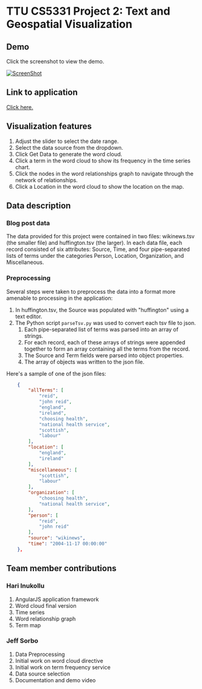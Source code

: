 # TTU CS5331 Project 2: Text and Geospatial Visualization

## Demo

Click the screenshot to view the demo.

[![ScreenShot](https://raw.githubusercontent.com/isreehari/ttucs5331p2/master/media/p2.inukollu.sorbo.png)](https://youtu.be/bLNU7d88GBE)

## Link to application

[Click here.](https://isreehari.github.io)

## Visualization features

1. Adjust the slider to select the date range.
2. Select the data source from the dropdown.
3. Click Get Data to generate the word cloud.
4. Click a term in the word cloud to show its frequency in the time series chart.
5. Click the nodes in the word relationships graph to navigate through the network of relationships.
6. Click a Location in the word cloud to show the location on the map.

## Data description

### Blog post data

The data provided for this project were contained in two files: wikinews.tsv (the smaller file) and huffington.tsv (the larger).
In each data file, each record consisted of six attributes: Source, Time, and four pipe-separated lists of terms under the
categories Person, Location, Organization, and Miscellaneous.

### Preprocessing

Several steps were taken to preprocess the data into a format more amenable to processing in the application:

1. In huffington.tsv, the Source was populated with "huffington" using a text editor.
2. The Python script `parseTsv.py` was used to convert each tsv file to json.
    1. Each pipe-separated list of terms was parsed into an array of strings.
    2. For each record, each of these arrays of strings were appended together to form an array containing all the terms from the record.
    3. The Source and Term fields were parsed into object properties.
    4. The array of objects was written to the json file.

Here's a sample of one of the json files:

```json
    {
        "allTerms": [
            "reid", 
            "john reid", 
            "england", 
            "ireland", 
            "choosing health", 
            "national health service", 
            "scottish", 
            "labour"
        ], 
        "location": [
            "england", 
            "ireland"
        ], 
        "miscellaneous": [
            "scottish", 
            "labour"
        ], 
        "organization": [
            "choosing health", 
            "national health service", 
        ], 
        "person": [
            "reid", 
            "john reid"
        ], 
        "source": "wikinews", 
        "time": "2004-11-17 00:00:00"
    }, 
```

## Team member contributions

### Hari Inukollu

1. AngularJS application framework
2. Word cloud final version
3. Time series
4. Word relationship graph
5. Term map

### Jeff Sorbo

1. Data Preprocessing
2. Initial work on word cloud directive
3. Initial work on term frequency service
4. Data source selection
5. Documentation and demo video
